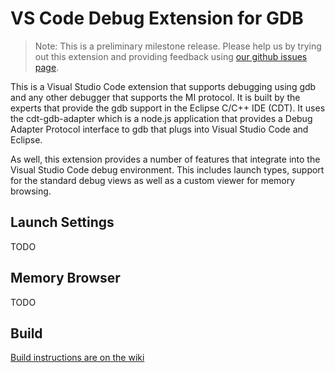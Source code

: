 # VS Code Debug Extension for GDB

> Note: This is a preliminary milestone release. Please help us by trying out this extension and providing feedback using [our github issues page](https://github.com/eclipse-cdt/cdt-gdb-vscode/issues).

This is a Visual Studio Code extension that supports debugging using gdb and any other debugger that supports the MI protocol. It is built by the experts that provide the gdb support in the Eclipse C/C++ IDE (CDT). It uses the cdt-gdb-adapter which is a node.js application that provides a Debug Adapter Protocol interface to gdb that plugs into Visual Studio Code and Eclipse.

As well, this extension provides a number of features that integrate  into the Visual Studio Code debug environment. This includes launch types, support for the standard debug views as well as a custom viewer for memory browsing.

## Launch Settings

TODO

## Memory Browser

TODO

## Build

[Build instructions are on the wiki](https://github.com/eclipse-cdt/cdt-gdb-vscode/wiki/Building)

